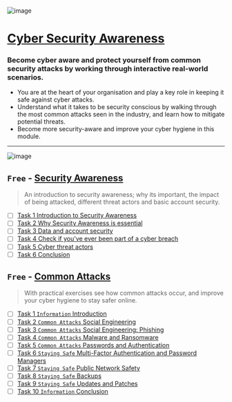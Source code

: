 ![image](https://user-images.githubusercontent.com/51442719/180602397-2f25a3cb-607f-4b44-b8ec-b177ebeaa343.png)
# [Cyber Security Awareness](https://tryhackme.com/module/cyber-security-awareness)
### Become cyber aware and protect yourself from common security attacks by working through interactive real-world scenarios.
- You are at the heart of your organisation and play a key role in keeping it safe against cyber attacks. 
- Understand what it takes to be security conscious by walking through the most common attacks seen in the industry, and learn how to mitigate potential threats. 
- Become more security-aware and improve your cyber hygiene in this module.

---

![image](https://user-images.githubusercontent.com/51442719/172191250-ff82edc6-b5bd-4264-aeaf-8ab6118495f3.png)
## `Free` - [Security Awareness](https://tryhackme.com/room/securityawarenessintro)
> An introduction to security awareness; why its important, the impact of being attacked, different threat actors and basic account security.
- [ ] [Task 1  Introduction to Security Awareness]()
- [ ] [Task 2  Why Security Awareness is essential]()
- [ ] [Task 3  Data and account security]()
- [ ] [Task 4  Check if you've ever been part of a cyber breach]()
- [ ] [Task 5  Cyber threat actors]()
- [ ] [Task 6  Conclusion]()

## `Free` - [Common Attacks]()
> With practical exercises see how common attacks occur, and improve your cyber hygiene to stay safer online.
- [ ] [Task 1  `Information` Introduction]()
- [ ] [Task 2  `Common Attacks` Social Engineering]()
- [ ] [Task 3  `Common Attacks` Social Engineering: Phishing]()
- [ ] [Task 4  `Common Attacks` Malware and Ransomware]()
- [ ] [Task 5  `Common Attacks` Passwords and Authentication]()
- [ ] [Task 6  `Staying Safe` Multi-Factor Authentication and Password Managers]()
- [ ] [Task 7  `Staying Safe` Public Network Safety]()
- [ ] [Task 8  `Staying Safe` Backups]()
- [ ] [Task 9  `Staying Safe` Updates and Patches]()
- [ ] [Task 10  `Information` Conclusion]()
